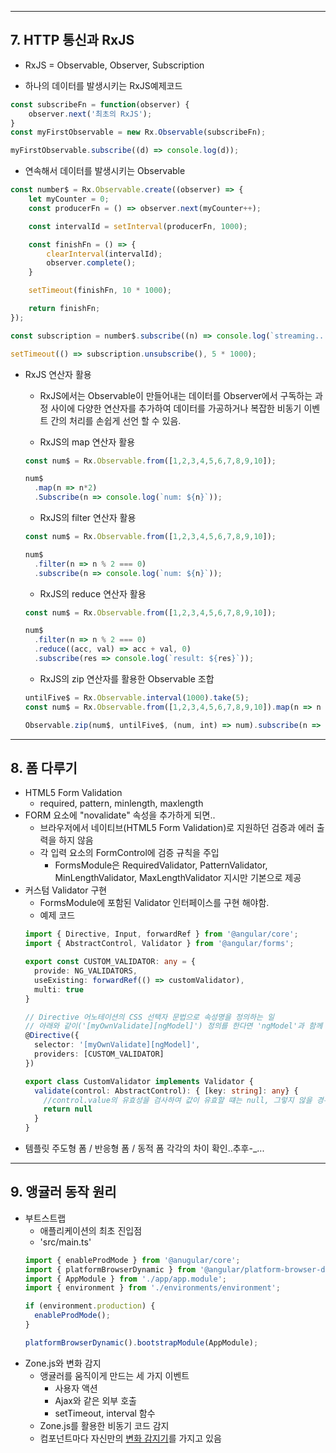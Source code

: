 ___

## 7. HTTP 통신과 RxJS

- RxJS = Observable, Observer, Subscription

- 하나의 데이터를 발생시키는 RxJS예제코드
```javascript
const subscribeFn = function(observer) {
    observer.next('최초의 RxJS');
}
const myFirstObservable = new Rx.Observable(subscribeFn);

myFirstObservable.subscribe((d) => console.log(d));

```

- 연속해서 데이터를 발생시키는 Observable
``` javascript
const number$ = Rx.Observable.create((observer) => {
    let myCounter = 0;
    const producerFn = () => observer.next(myCounter++);

    const intervalId = setInterval(producerFn, 1000);

    const finishFn = () => {
        clearInterval(intervalId);
        observer.complete();
    }

    setTimeout(finishFn, 10 * 1000);

    return finishFn;
});

const subscription = number$.subscribe((n) => console.log(`streaming... ${n}`))l

setTimeout(() => subscription.unsubscribe(), 5 * 1000);
```

- RxJS 연산자 활용
  + RxJS에서는 Observable이 만들어내는 데이터를 Observer에서 구독하는 과정 사이에 다양한 연산자를 추가하여 데이터를 가공하거나 복잡한 비동기 이벤트 간의 처리를 손쉽게 선언 할 수 있음.

  + RxJS의 map 연산자 활용
  ```javascript
  const num$ = Rx.Observable.from([1,2,3,4,5,6,7,8,9,10]);

  num$
    .map(n => n*2)
    .Subscribe(n => console.log(`num: ${n}`));
  ```
  + RxJS의 filter 연산자 활용
  ```javascript
  const num$ = Rx.Observable.from([1,2,3,4,5,6,7,8,9,10]);

  num$
    .filter(n => n % 2 === 0)
    .subscribe(n => console.log(`num: ${n}`));
  ```
  + RxJS의 reduce 연산자 활용
  ```javascript
  const num$ = Rx.Observable.from([1,2,3,4,5,6,7,8,9,10]);

  num$
    .filter(n => n % 2 === 0)
    .reduce((acc, val) => acc + val, 0)
    .subscribe(res => console.log(`result: ${res}`));
  ```
  + RxJS의 zip 연산자를 활용한 Observable 조합
  ```javascript
  untilFive$ = Rx.Observable.interval(1000).take(5);
  const num$ = Rx.Observable.from([1,2,3,4,5,6,7,8,9,10]).map(n => n * 2);

  Observable.zip(num$, untilFive$, (num, int) => num).subscribe(n => console.log(n));
  ```
___

## 8. 폼 다루기

- HTML5 Form Validation
  + required, pattern, minlength, maxlength
- FORM 요소에 "novalidate" 속성을 추가하게 되면..
  + 브라우저에서 네이티브(HTML5 Form Validation)로 지원하던 검증과 에러 출력을 하지 않음
  + 각 입력 요소의 FormControl에 검증 규칙을 주입
    * FormsModule은 RequiredValidator, PatternValidator, MinLengthValidator, MaxLengthValidator 지시만 기본으로 제공
- 커스텀 Validator 구현
  + FormsModule에 포함된 Validator 인터페이스를 구현 해야함.
  + 예제 코드
  ```typescript
  import { Directive, Input, forwardRef } from '@angular/core';
  import { AbstractControl, Validator } from '@angular/forms';

  export const CUSTOM_VALIDATOR: any = {
    provide: NG_VALIDATORS,
    useExisting: forwardRef(() => customValidator),
    multi: true
  }

  // Directive 어노테이션의 CSS 선택자 문법으로 속성명을 정의하는 일
  // 아래와 같이('[myOwnValidate][ngModel]') 정의를 한다면 'ngModel'과 함께 'myOwnValidate' 속성이 선언된 입력 요소에 CustomValidator를 적용하겠다는 선언을 의미
  @Directive({
    selector: '[myOwnValidate][ngModel]',
    providers: [CUSTOM_VALIDATOR]
  })

  export class CustomValidator implements Validator {
    validate(control: AbstractControl): { [key: string]: any} {
      //control.value의 유효성을 검사하여 값이 유효할 떄는 null, 그렇지 않을 경우에는 에러 정보의 객체를 반환
      return null
    }
  }
  ```
- 템플릿 주도형 폼 / 반응형 폼 / 동적 폼 각각의 차이 확인..추후-_...

___

## 9. 앵귤러 동작 원리

- 부트스트랩
  + 애플리케이션의 최초 진입점
  + 'src/main.ts'
  ```typescript
  import { enableProdMode } from '@anugular/core';
  import { platformBrowserDynamic } from '@angular/platform-browser-dynamic';
  import { AppModule } from './app/app.module';
  import { environment } from './environments/environment';

  if (environment.production) {
    enableProdMode();
  }

  platformBrowserDynamic().bootstrapModule(AppModule);
  ```
- Zone.js와 변화 감지
  + 앵귤러를 움직이게 만드는 세 가지 이벤트
    - 사용자 액션
    - Ajax와 같은 외부 호출
    - setTimeout, interval 함수
  + Zone.js를 활용한 비동기 코드 감지
  + 컴포넌트마다 자신만의 [변화 감지기](https://www.slideshare.net/deview/114angularvs-react)를 가지고 있음
